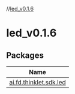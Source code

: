 //[led_v0.1.6](index.md)

# led_v0.1.6

## Packages

| Name |
|---|
| [ai.fd.thinklet.sdk.led](led_v0.1.6/ai.fd.thinklet.sdk.led/index.md) |
